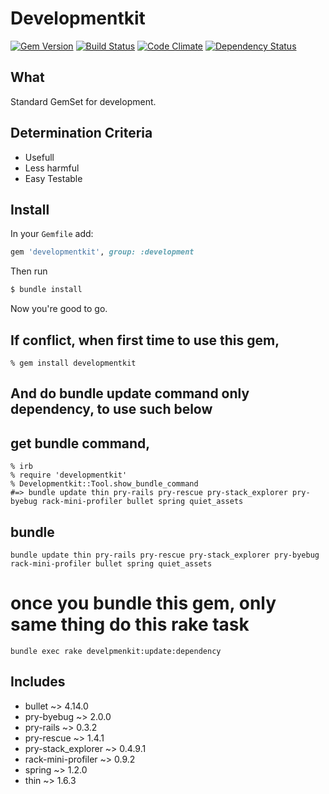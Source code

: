 # Developmentkit

[![Gem Version](https://badge.fury.io/rb/developmentkit.svg?style=flat)](http://badge.fury.io/rb/developmentkit)
[![Build Status](https://travis-ci.org/tetuyoko/developmentkit.svg?style=flat)](https://travis-ci.org/tetuyoko/developmentkit)
[![Code Climate](https://codeclimate.com/github/tetuyoko/developmentkit/badges/gpa.svg?style=flat)](https://codeclimate.com/github/tetuyoko/developmentkit)
[![Dependency Status](https://gemnasium.com/tetuyoko/developmentkit.svg?style=flat)](https://gemnasium.com/tetuyoko/developmentkit)

## What
Standard GemSet for development.

## Determination Criteria
 * Usefull
 * Less harmful
 * Easy Testable

## Install

In your `Gemfile` add:

```ruby
gem 'developmentkit', group: :development
```

Then run

```sh
$ bundle install
```

Now you're good to go.

## If conflict, when first time to use this gem, 

```
% gem install developmentkit
```

## And do bundle update command only dependency, to use such below
## get bundle command,
```
% irb
% require 'developmentkit'
% Developmentkit::Tool.show_bundle_command
#=> bundle update thin pry-rails pry-rescue pry-stack_explorer pry-byebug rack-mini-profiler bullet spring quiet_assets
```

## bundle
```
bundle update thin pry-rails pry-rescue pry-stack_explorer pry-byebug rack-mini-profiler bullet spring quiet_assets
```

# once you bundle this gem, only same thing do this rake task
```
bundle exec rake develpmenkit:update:dependency
```


## Includes
* bullet ~> 4.14.0
* pry-byebug ~> 2.0.0
* pry-rails ~> 0.3.2
* pry-rescue ~> 1.4.1
* pry-stack_explorer ~> 0.4.9.1
* rack-mini-profiler ~> 0.9.2
* spring ~> 1.2.0
* thin ~> 1.6.3
